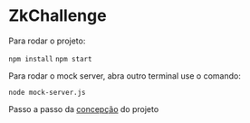 # ZkChallenge

Para rodar o projeto:

`npm install`
`npm start`

Para rodar o mock server, abra outro terminal use o comando:

`node mock-server.js`

Passo a passo da [concepção](https://docs.google.com/document/d/1IbfhRdjjdkZoiecpG8xI1sv893xB8XJ7UNCY7R7RX_s/edit?usp=sharing) do projeto
